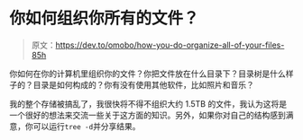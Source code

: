 # 你如何组织你所有的文件？

> 原文：<https://dev.to/omobo/how-you-do-organize-all-of-your-files-85h>

你如何在你的计算机里组织你的文件？你把文件放在什么目录下？目录树是什么样子的？目录是如何构成的？你有没有使用其他软件，比如照片和音乐？

我的整个存储被搞乱了，我很快将不得不组织大约 1.5TB 的文件，我认为这将是一个很好的想法来交流一些关于这方面的知识。另外，如果你对自己的结构感到满意，你可以运行`tree -d`并分享结果。